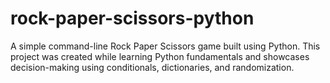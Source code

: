 # rock-paper-scissors-python
A simple command-line Rock Paper Scissors game built using Python. This project was created while learning Python fundamentals and showcases decision-making using conditionals, dictionaries, and randomization.
